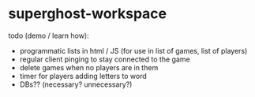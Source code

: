 # superghost-workspace

todo (demo / learn how):
* programmatic lists in html / JS (for use in list of games, list of players)
* regular client pinging to stay connected to the game
* delete games when no players are in them
* timer for players adding letters to word
* DBs?? (necessary? unnecessary?)
